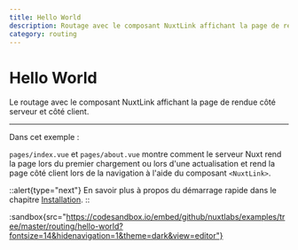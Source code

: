 ```yaml
---
title: Hello World
description: Routage avec le composant NuxtLink affichant la page de rendue côté serveur et côté client
category: routing
---
```

# Hello World

Le routage avec le composant NuxtLink affichant la page de rendue côté serveur et côté client.

---

Dans cet exemple :

`pages/index.vue` et `pages/about.vue` montre comment le serveur Nuxt rend la page lors du premier chargement ou lors d'une actualisation et rend la page côté client lors de la navigation à l'aide du composant `<NuxtLink>`.

::alert{type="next"}
En savoir plus à propos du démarrage rapide dans le chapitre [Installation](/docs/get-started/installation).
::

:sandbox{src="https://codesandbox.io/embed/github/nuxtlabs/examples/tree/master/routing/hello-world?fontsize=14&hidenavigation=1&theme=dark&view=editor"}
